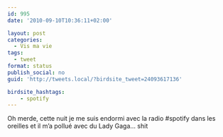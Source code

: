 ```yaml
---
id: 995
date: '2010-09-10T10:36:11+02:00'

layout: post
categories:
  - Vis ma vie
tags:
  - tweet
format: status
publish_social: no
guid: 'http://tweets.local/?birdsite_tweet=24093617136'

birdsite_hashtags:
    - spotify
---
```


Oh merde, cette nuit je me suis endormi avec la radio #spotify dans les oreilles et il m’a pollué avec du Lady Gaga… shit
